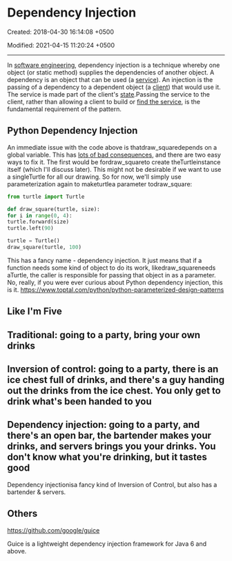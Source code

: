 # Dependency Injection

Created: 2018-04-30 16:14:08 +0500

Modified: 2021-04-15 11:20:24 +0500

---

In [software engineering](https://en.m.wikipedia.org/wiki/Software_engineering), dependency injection is a technique whereby one object (or static method) supplies the dependencies of another object. A dependency is an object that can be used (a [service](https://en.m.wikipedia.org/wiki/Service_(systems_architecture))). An injection is the passing of a dependency to a dependent object (a [client](https://en.m.wikipedia.org/wiki/Client_(computing))) that would use it. The service is made part of the client's [state](https://en.m.wikipedia.org/wiki/State_(computer_science)).Passing the service to the client, rather than allowing a client to build or [find the service](https://en.m.wikipedia.org/wiki/Service_locator_pattern), is the fundamental requirement of the pattern.

## Python Dependency Injection

An immediate issue with the code above is thatdraw_squaredepends on a global variable. This has [lots of bad consequences](http://wiki.c2.com/?GlobalVariablesAreBad), and there are two easy ways to fix it. The first would be fordraw_squareto create theTurtleinstance itself (which I'll discuss later). This might not be desirable if we want to use a singleTurtle for all our drawing. So for now, we'll simply use parameterization again to maketurtlea parameter todraw_square:

```python
from turtle import Turtle

def draw_square(turtle, size):
for i in range(0, 4):
turtle.forward(size)
turtle.left(90)

turtle = Turtle()
draw_square(turtle, 100)
```

This has a fancy name - dependency injection. It just means that if a function needs some kind of object to do its work, likedraw_squareneeds aTurtle, the caller is responsible for passing that object in as a parameter. No, really, if you were ever curious about Python dependency injection, this is it.
<https://www.toptal.com/python/python-parameterized-design-patterns>

## Like I'm Five

## Traditional: going to a party, bring your own drinks

## Inversion of control: going to a party, there is an ice chest full of drinks, and there's a guy handing out the drinks from the ice chest. You only get to drink what's been handed to you

## Dependency injection: going to a party, and there's an open bar, the bartender makes your drinks, and servers brings you your drinks. You don't know what you're drinking, but it tastes good

Dependency injectionisa fancy kind of Inversion of Control, but also has a bartender & servers.

## Others

<https://github.com/google/guice>

Guice is a lightweight dependency injection framework for Java 6 and above.
